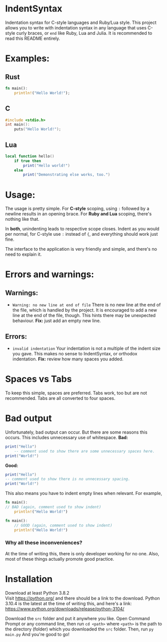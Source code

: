 # IndentSyntax
Indentation syntax for C-style languages and Ruby/Lua style.
This project allows you to write with indentation syntax in any language that uses C-style curly braces,
or `end` like Ruby, Lua and Julia.
It is recommended to read this README entirely.
# Examples:

## Rust

```rust
fn main():
    println!("Hello World!");

```

## C

```c
#include <stdio.h>
int main():
    puts("Hello World!");

```

## Lua

```lua
local function hello()
    if true then
        print("Hello world!")
    else
        print("Demonstrating else works, too.")

```

# Usage:
The usage is pretty simple. 
For **C-style** scoping, using `:` followed by a newline results in an opening brace.
For **Ruby and Lua** scoping, there's nothing like that.

In **both**, unindenting leads to respective scope closes.
Indent as you would per normal, for C-style use `:` instead of `{`, and everything should work just fine.

The interface to the application is very friendly and simple, and there's no need to explain it.

# Errors and warnings:
## Warnings:

* `Warning: no new line at end of file`
There is no new line at the end of the file, which is handled by the project.
It is encouraged to add a new line at the end of the file, though.
This hints there may be unexpected behaviour.
**Fix:** just add an empty new line.

## Errors:
* `invalid indentation`
Your indentation is not a multiple of the indent size you gave. This makes no sense to IndentSyntax, or orthodox
indentation.
**Fix:** review how many spaces you added.

# Spaces vs Tabs
To keep this simple, spaces are preferred. Tabs work, too but are not recommended.
Tabs are all converted to four spaces.

# Bad output
Unfortunately, bad output can occur. But there are some reasons this occurs.
This includes unnecessary use of whitespace.
**Bad:**
```lua
print("Hello")
    -- comment used to show there are some unnecessary spaces here.
print("World!")
```
**Good:**
```lua
print("Hello")
-- comment used to show there is no unnecessary spacing.
print("World!")
```

This also means you have to indent empty lines when relevant. For example,
```rust
fn main():
// BAD (again, comment used to show indent)
    println!("Hello World!")
```
```rust
fn main():
    // GOOD (again, comment used to show indent)
    println!("Hello World!")
```

### Why all these inconveniences?
At the time of writing this, there is only developer working for no one.
Also, most of these things actually promote good practice.
# Installation
Download at least Python 3.8.2  
Visit https://python.org/ and there should be a link to the download.
Python 3.10.4 is the latest at the time of writing this, and here's a link:
https://www.python.org/downloads/release/python-3104/

Download the `src` folder and put it anywhere you like.
Open Command Prompt or any command line, then run `cd <path>`
where `<path>` is the path to the directory (folder) which you downloaded the `src` folder.
Then, run `py main.py`
And you're good to go!
